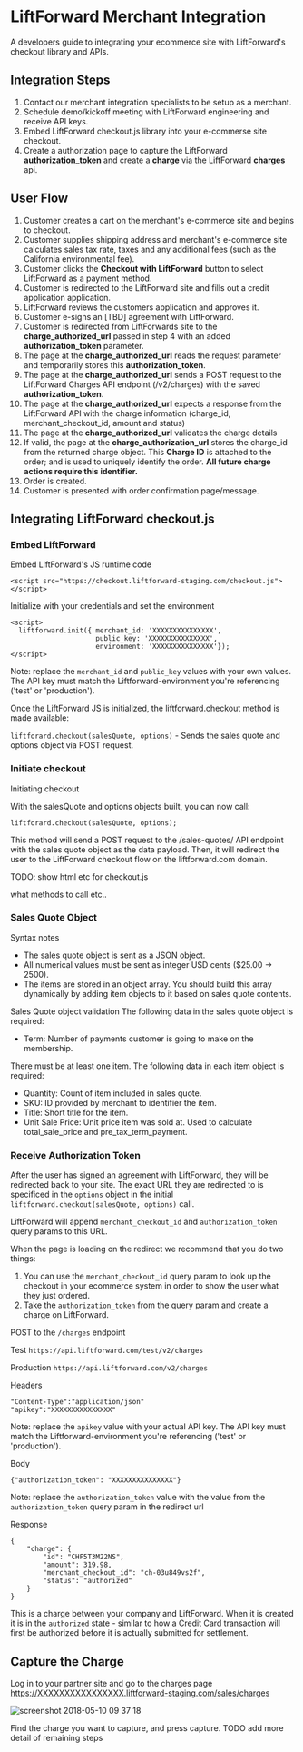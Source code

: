 # LiftForward Merchant Integration
A developers guide to integrating your ecommerce site with LiftForward's checkout library and APIs.

## Integration Steps

1. Contact our merchant integration specialists to be setup as a merchant. 
2. Schedule demo/kickoff meeting with LiftForward engineering and receive API keys.
3. Embed LiftForward checkout.js library into your e-commerse site checkout.
4. Create a authorization page to capture the LiftForward **authorization_token** and create a **charge** via the LiftForward **charges** api.

## User Flow

1. Customer creates a cart on the merchant's e-commerce site and begins to checkout.
2. Customer supplies shipping address and merchant's e-commerce site calculates sales tax rate, taxes and any additional fees (such as the California environmental fee).
3. Customer clicks the **Checkout with LiftForward** button to select LiftForward as a payment method.
4. Customer is redirected to the LiftForward site and fills out a credit application application. 
5. LiftForward reviews the customers application and approves it.
6. Customer e-signs an [TBD] agreement with LiftForward.
7. Customer is redirected from LiftForwards site to the **charge_authorized_url** passed in step 4 with an added **authorization_token** parameter.
8. The page at the **charge_authorized_url** reads the request parameter and temporarily stores this **authorization_token**.
9. The page at the **charge_authorized_url** sends a POST request to the LiftForward Charges API endpoint (/v2/charges) with the saved **authorization_token**.
10. The page at the **charge_authorized_url** expects a response from the LiftForward API with the charge information (charge_id, merchant_checkout_id, amount and status)
11. The page at the **charge_authorized_url** validates the charge details
12. If valid, the page at the **charge_authorization_url** stores the charge_id from the returned charge object. This **Charge ID** is attached to the order; and is used to uniquely identify the order. **All future charge actions require this identifier.**
13. Order is created.
14. Customer is presented with order confirmation page/message.



## Integrating LiftForward checkout.js

### Embed LiftForward
Embed LiftForward's JS runtime code

```
<script src="https://checkout.liftforward-staging.com/checkout.js"></script>
```

Initialize with your credentials and set the environment

```
<script>
  liftforward.init({ merchant_id: 'XXXXXXXXXXXXXXX',
                     public_key: 'XXXXXXXXXXXXXXX',
                     environment: 'XXXXXXXXXXXXXXX'});
</script>
```
Note: replace the `merchant_id` and `public_key` values with your own values. The API key must match the Liftforward-environment you're referencing ('test' or 'production').

Once the LiftForward JS is initialized, the liftforward.checkout method is made available:

`liftforard.checkout(salesQuote, options)` - Sends the sales quote and options object via POST request.



### Initiate checkout
Initiating checkout

With the salesQuote and options objects built, you can now call:

```
liftforard.checkout(salesQuote, options);
```

This method will send a POST request to the /sales-quotes/ API endpoint with the sales quote object as the data payload. Then, it will redirect the user to the LiftForward checkout flow on the liftforward.com domain.


TODO: show html etc for checkout.js

what methods to call etc..

### Sales Quote Object
Syntax notes
* The sales quote object is sent as a JSON object.
* All numerical values must be sent as integer USD cents ($25.00 -> 2500).
* The items are stored in an object array. You should build this array dynamically by adding item objects to it based on sales quote contents.

Sales Quote object validation
The following data in the sales quote object is required:

* Term: Number of payments customer is going to make on the membership.

There must be at least one item. The following data in each item object is required:

* Quantity: Count of item included in sales quote.
* SKU: ID provided by merchant to identifier the item.
* Title: Short title for the item.
* Unit Sale Price: Unit price item was sold at. Used to calculate total_sale_price and pre_tax_term_payment.

### Receive Authorization Token
After the user has signed an agreement with LiftForward, they will be redirected back to your site. The exact URL they are redirected to is specificed in the `options` object in the initial `liftforward.checkout(salesQuote, options)` call.

LiftForward will append `merchant_checkout_id` and `authorization_token` query params to this URL.

When the page is loading on the redirect we recommend that you do two things:
1. You can use the `merchant_checkout_id` query param to look up the checkout in your ecommerce system in order to show the user what they just ordered.
2. Take the `authorization_token` from the query param and create a charge on LiftForward.

POST to the `/charges` endpoint

Test
`https://api.liftforward.com/test/v2/charges`

Production
`https://api.liftforward.com/v2/charges`

Headers
```
"Content-Type":"application/json"
"apikey":"XXXXXXXXXXXXXXX"
```
Note: replace the `apikey` value with your actual API key. The API key must match the Liftforward-environment you're referencing ('test' or 'production').

Body
```
{"authorization_token": "XXXXXXXXXXXXXXX"}
```
Note: replace the `authorization_token` value with the value from the `authorization_token` query param in the redirect url

Response
```
{
    "charge": {
        "id": "CHF5T3M22NS",
        "amount": 319.98,
        "merchant_checkout_id": "ch-03u849vs2f",
        "status": "authorized"
    }
}
```

This is a charge between your company and LiftForward. When it is created it is in the `authorized` state - similar to how a Credit Card transaction will first be authorized before it is actually submitted for settlement.

## Capture the Charge
Log in to your partner site and go to the charges page
https://XXXXXXXXXXXXXXXX.liftforward-staging.com/sales/charges

![screenshot 2018-05-10 09 37 18](https://user-images.githubusercontent.com/529744/39872382-cead5b46-5435-11e8-9e20-52d56a567157.png)

Find the charge you want to capture, and press capture.
TODO add more detail of remaining steps
